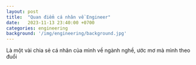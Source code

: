 ```yaml
---
layout: post
title:  "Quan điểm cá nhân về Engineer"
date:   2023-11-13 23:40:00 +0700
categories: engineering
background: '/img/engineering/background.jpg'
---
```

Là một vài chia sẻ cá nhân của mình về ngành nghề, ước mơ mà mình theo đuổi
